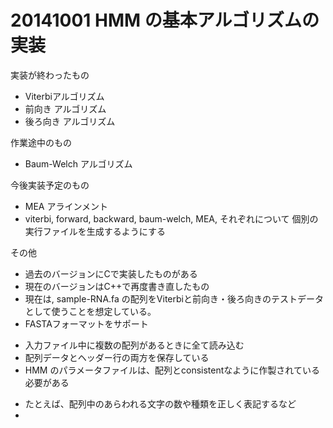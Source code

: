 20141001 HMM の基本アルゴリズムの実装
=========

実装が終わったもの
 * Viterbiアルゴリズム
 * 前向き アルゴリズム
 * 後ろ向き アルゴリズム

作業途中のもの
 * Baum-Welch アルゴリズム

今後実装予定のもの
 * MEA アラインメント
 * viterbi, forward, backward, baum-welch, MEA, それぞれについて
   個別の実行ファイルを生成するようにする

その他
 * 過去のバージョンにCで実装したものがある
 * 現在のバージョンはC++で再度書き直したもの
 * 現在は, sample-RNA.fa の配列をViterbiと前向き・後ろ向きのテストデータとして使うことを想定している。
 * FASTAフォーマットをサポート
  - 入力ファイル中に複数の配列があるときに全て読み込む
  - 配列データとヘッダー行の両方を保存している
  - HMM のパラメータファイルは、配列とconsistentなように作製されている必要がある
   + たとえば、配列中のあらわれる文字の数や種類を正しく表記するなど
   + 

